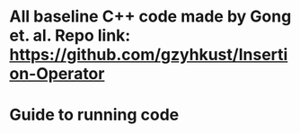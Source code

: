 # All baseline C++ code made by Gong et. al. Repo link: https://github.com/gzyhkust/Insertion-Operator

# Guide to running code
